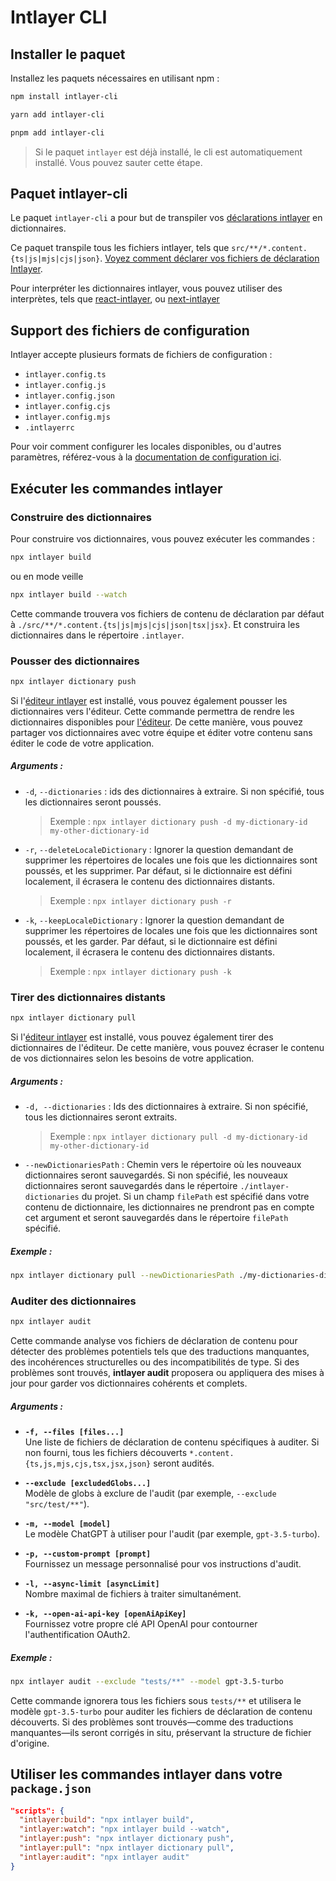 # Intlayer CLI

## Installer le paquet

Installez les paquets nécessaires en utilisant npm :

```bash packageManager="npm"
npm install intlayer-cli
```

```bash packageManager="yarn"
yarn add intlayer-cli
```

```bash packageManager="pnpm"
pnpm add intlayer-cli
```

> Si le paquet `intlayer` est déjà installé, le cli est automatiquement installé. Vous pouvez sauter cette étape.

## Paquet intlayer-cli

Le paquet `intlayer-cli` a pour but de transpiler vos [déclarations intlayer](https://github.com/aymericzip/intlayer/blob/main/docs/fr/dictionary/get_started.md) en dictionnaires.

Ce paquet transpile tous les fichiers intlayer, tels que `src/**/*.content.{ts|js|mjs|cjs|json}`. [Voyez comment déclarer vos fichiers de déclaration Intlayer](https://github.com/aymericzip/intlayer/blob/main/packages/intlayer/README.md).

Pour interpréter les dictionnaires intlayer, vous pouvez utiliser des interprètes, tels que [react-intlayer](https://www.npmjs.com/package/react-intlayer), ou [next-intlayer](https://www.npmjs.com/package/next-intlayer)

## Support des fichiers de configuration

Intlayer accepte plusieurs formats de fichiers de configuration :

- `intlayer.config.ts`
- `intlayer.config.js`
- `intlayer.config.json`
- `intlayer.config.cjs`
- `intlayer.config.mjs`
- `.intlayerrc`

Pour voir comment configurer les locales disponibles, ou d'autres paramètres, référez-vous à la [documentation de configuration ici](https://github.com/aymericzip/intlayer/blob/main/docs/fr/configuration.md).

## Exécuter les commandes intlayer

### Construire des dictionnaires

Pour construire vos dictionnaires, vous pouvez exécuter les commandes :

```bash
npx intlayer build
```

ou en mode veille

```bash
npx intlayer build --watch
```

Cette commande trouvera vos fichiers de contenu de déclaration par défaut à `./src/**/*.content.{ts|js|mjs|cjs|json|tsx|jsx}`. Et construira les dictionnaires dans le répertoire `.intlayer`.

### Pousser des dictionnaires

```bash
npx intlayer dictionary push
```

Si l'[éditeur intlayer](https://github.com/aymericzip/intlayer/blob/main/docs/fr/intlayer_editor.md) est installé, vous pouvez également pousser les dictionnaires vers l'éditeur. Cette commande permettra de rendre les dictionnaires disponibles pour [l'éditeur](https://intlayer.org/dashboard). De cette manière, vous pouvez partager vos dictionnaires avec votre équipe et éditer votre contenu sans éditer le code de votre application.

##### Arguments :

- `-d`, `--dictionaries` : ids des dictionnaires à extraire. Si non spécifié, tous les dictionnaires seront poussés.
  > Exemple : `npx intlayer dictionary push -d my-dictionary-id my-other-dictionary-id`
- `-r`, `--deleteLocaleDictionary` : Ignorer la question demandant de supprimer les répertoires de locales une fois que les dictionnaires sont poussés, et les supprimer. Par défaut, si le dictionnaire est défini localement, il écrasera le contenu des dictionnaires distants.
  > Exemple : `npx intlayer dictionary push -r`
- `-k`, `--keepLocaleDictionary` : Ignorer la question demandant de supprimer les répertoires de locales une fois que les dictionnaires sont poussés, et les garder. Par défaut, si le dictionnaire est défini localement, il écrasera le contenu des dictionnaires distants.
  > Exemple : `npx intlayer dictionary push -k`

### Tirer des dictionnaires distants

```bash
npx intlayer dictionary pull
```

Si l'[éditeur intlayer](https://github.com/aymericzip/intlayer/blob/main/docs/fr/intlayer_editor.md) est installé, vous pouvez également tirer des dictionnaires de l'éditeur. De cette manière, vous pouvez écraser le contenu de vos dictionnaires selon les besoins de votre application.

##### Arguments :

- `-d, --dictionaries` : Ids des dictionnaires à extraire. Si non spécifié, tous les dictionnaires seront extraits.
  > Exemple : `npx intlayer dictionary pull -d my-dictionary-id my-other-dictionary-id`
- `--newDictionariesPath` : Chemin vers le répertoire où les nouveaux dictionnaires seront sauvegardés. Si non spécifié, les nouveaux dictionnaires seront sauvegardés dans le répertoire `./intlayer-dictionaries` du projet. Si un champ `filePath` est spécifié dans votre contenu de dictionnaire, les dictionnaires ne prendront pas en compte cet argument et seront sauvegardés dans le répertoire `filePath` spécifié.

##### Exemple :

```bash
npx intlayer dictionary pull --newDictionariesPath ./my-dictionaries-dir/
```

### Auditer des dictionnaires

```bash
npx intlayer audit
```

Cette commande analyse vos fichiers de déclaration de contenu pour détecter des problèmes potentiels tels que des traductions manquantes, des incohérences structurelles ou des incompatibilités de type. Si des problèmes sont trouvés, **intlayer audit** proposera ou appliquera des mises à jour pour garder vos dictionnaires cohérents et complets.

##### Arguments :

- **`-f, --files [files...]`**  
  Une liste de fichiers de déclaration de contenu spécifiques à auditer. Si non fourni, tous les fichiers découverts `*.content.{ts,js,mjs,cjs,tsx,jsx,json}` seront audités.

- **`--exclude [excludedGlobs...]`**  
  Modèle de globs à exclure de l'audit (par exemple, `--exclude "src/test/**"`).

- **`-m, --model [model]`**  
  Le modèle ChatGPT à utiliser pour l'audit (par exemple, `gpt-3.5-turbo`).

- **`-p, --custom-prompt [prompt]`**  
  Fournissez un message personnalisé pour vos instructions d'audit.

- **`-l, --async-limit [asyncLimit]`**  
  Nombre maximal de fichiers à traiter simultanément.

- **`-k, --open-ai-api-key [openAiApiKey]`**  
  Fournissez votre propre clé API OpenAI pour contourner l'authentification OAuth2.

##### Exemple :

```bash
npx intlayer audit --exclude "tests/**" --model gpt-3.5-turbo
```

Cette commande ignorera tous les fichiers sous `tests/**` et utilisera le modèle `gpt-3.5-turbo` pour auditer les fichiers de déclaration de contenu découverts. Si des problèmes sont trouvés—comme des traductions manquantes—ils seront corrigés in situ, préservant la structure de fichier d'origine.

## Utiliser les commandes intlayer dans votre `package.json`

```json fileName="package.json"
"scripts": {
  "intlayer:build": "npx intlayer build",
  "intlayer:watch": "npx intlayer build --watch",
  "intlayer:push": "npx intlayer dictionary push",
  "intlayer:pull": "npx intlayer dictionary pull",
  "intlayer:audit": "npx intlayer audit"
}
```

